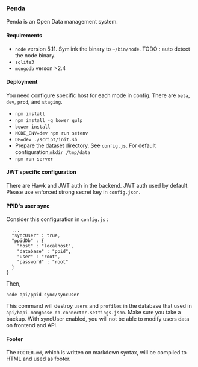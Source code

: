 ### Penda

Penda is an Open Data management system.

#### Requirements

- ``node`` version 5.11. Symlink the binary to ``~/bin/node``. TODO : auto detect the node binary.
- ``sqlite3``
- ``mongodb`` verson >2.4

#### Deployment

You need configure specific host for each mode in config. There are ``beta``, ``dev``, ``prod``, and ``staging``.

- ``npm install``
- ``npm install -g bower gulp``
- ``bower install``
- ``NODE_ENV=dev npm run setenv``
- ``DB=dev ./script/init.sh``
- Prepare the dataset directory. See ``config.js``. For default configuration,``mkdir /tmp/data``
- ``npm run server``

#### JWT specific configuration

There are Hawk and JWT auth in the backend. JWT auth used by default. Please use enforced strong secret key in `config.json`.


#### PPID's user sync

Consider this configuration in `config.js` :

```
  ...
  "syncUser" : true,
  "ppidDb" : {
    "host" : "localhost",
    "database" : "ppid",
    "user" : "root",
    "password" : "root"
  }
}
```

Then,

```
node api/ppid-sync/syncUser
```

This command will destroy `users` and `profiles` in the database that used in `api/hapi-mongoose-db-connector.settings.json`. Make sure you take a backup. With syncUser enabled, you will not be able to modify users data on frontend and API.

#### Footer

The `FOOTER.md`, which is written on markdown syntax, will be compiled to HTML and used as footer.

